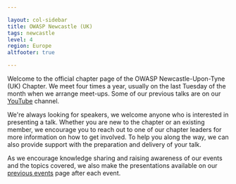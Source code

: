 ```yaml
---

layout: col-sidebar
title: OWASP Newcastle (UK)
tags: newcastle
level: 4
region: Europe
altfooter: true

---
```


Welcome to the official chapter page of the OWASP Newcastle-Upon-Tyne (UK) Chapter. We meet four times a year, usually on the last Tuesday of the month when we arrange meet-ups. Some of our previous talks are on our [YouTube](https://www.youtube.com/channel/UCssmNNN_3c7Ci6-ylFYQZjQ) channel.

We're always looking for speakers, we welcome anyone who is interested in presenting a talk. Whether you are new to the chapter or an existing member, we encourage you to reach out to one of our chapter leaders for more information on how to get involved. To help you along the way, we can also provide support with the preparation and delivery of your talk.

As we encourage knowledge sharing and raising awareness of our events and the topics covered, we also make the presentations available on our [previous events](#previousevents) page after each event.
